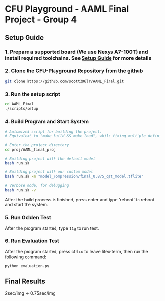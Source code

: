 # CFU Playground - AAML Final Project - Group 4

## Setup Guide

### 1. Prepare a supported board (We use Nexys A7-100T) and install required toolchains. See [Setup Guide](https://www.xilinx.com/support/download/index.html/content/xilinx/en/downloadNav/vivado-design-tools/archive.html) for more details

### 2. Clone the CFU-Playground Repository from the github

``` bash
git clone https://github.com/scott306lr/AAML_Final.git
```

### 3. Run the setup script

``` bash
cd AAML_Final
./scripts/setup
```

### 4. Build Program and Start System

``` bash
# Automized script for building the project.
# Equivalent to "make build && make load", while fixing multiple definition of a non-constant variable.

# Enter the project directory
cd proj/AAML_final_proj

# Building project with the default model
bash run.sh

# Building project with our custom model
bash run.sh -m "model_compression/final_0.875_qat_model.tflite"

# Verbose mode, for debugging
bash run.sh -v
``````

After the build process is finished, press enter and type 'reboot' to reboot and start the system.

### 5. Run Golden Test

After the program started, type ```11g``` to run test.

### 6. Run Evaluation Test

After the program started, press ctrl+c to leave litex-term, then run the following command:

``` bash
python evaluation.py
```

## Final Results
2sec/img -> 0.75sec/img
